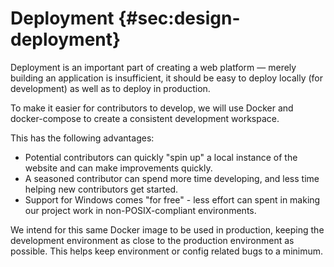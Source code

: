 # Deployment {#sec:design-deployment}

Deployment is an important part of creating a web platform — merely building an application is insufficient, it should be easy to deploy locally (for development) as well as to deploy in production.

To make it easier for contributors to develop, we will use Docker and docker-compose to create a consistent development workspace.

This has the following advantages:

- Potential contributors can quickly "spin up" a local instance of the website and can make improvements quickly.
- A seasoned contributor can spend more time developing, and less time helping new contributors get started.
- Support for Windows comes "for free" - less effort can spent in making our project work in non-POSIX-compliant environments.

We intend for this same Docker image to be used in production, keeping the development environment as close to the production environment as possible. This helps keep environment or config related bugs to a minimum.
